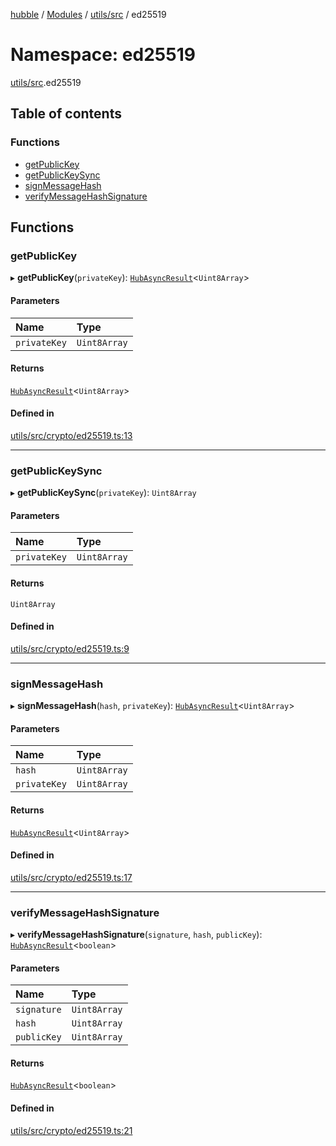 [hubble](../README.md) / [Modules](../modules.md) / [utils/src](utils_src.md) / ed25519

# Namespace: ed25519

[utils/src](utils_src.md).ed25519

## Table of contents

### Functions

- [getPublicKey](utils_src.ed25519.md#getpublickey)
- [getPublicKeySync](utils_src.ed25519.md#getpublickeysync)
- [signMessageHash](utils_src.ed25519.md#signmessagehash)
- [verifyMessageHashSignature](utils_src.ed25519.md#verifymessagehashsignature)

## Functions

### getPublicKey

▸ **getPublicKey**(`privateKey`): [`HubAsyncResult`](utils_src.md#hubasyncresult)<`Uint8Array`\>

#### Parameters

| Name | Type |
| :------ | :------ |
| `privateKey` | `Uint8Array` |

#### Returns

[`HubAsyncResult`](utils_src.md#hubasyncresult)<`Uint8Array`\>

#### Defined in

[utils/src/crypto/ed25519.ts:13](https://github.com/vinliao/hubble/blob/4e20c6c/packages/utils/src/crypto/ed25519.ts#L13)

___

### getPublicKeySync

▸ **getPublicKeySync**(`privateKey`): `Uint8Array`

#### Parameters

| Name | Type |
| :------ | :------ |
| `privateKey` | `Uint8Array` |

#### Returns

`Uint8Array`

#### Defined in

[utils/src/crypto/ed25519.ts:9](https://github.com/vinliao/hubble/blob/4e20c6c/packages/utils/src/crypto/ed25519.ts#L9)

___

### signMessageHash

▸ **signMessageHash**(`hash`, `privateKey`): [`HubAsyncResult`](utils_src.md#hubasyncresult)<`Uint8Array`\>

#### Parameters

| Name | Type |
| :------ | :------ |
| `hash` | `Uint8Array` |
| `privateKey` | `Uint8Array` |

#### Returns

[`HubAsyncResult`](utils_src.md#hubasyncresult)<`Uint8Array`\>

#### Defined in

[utils/src/crypto/ed25519.ts:17](https://github.com/vinliao/hubble/blob/4e20c6c/packages/utils/src/crypto/ed25519.ts#L17)

___

### verifyMessageHashSignature

▸ **verifyMessageHashSignature**(`signature`, `hash`, `publicKey`): [`HubAsyncResult`](utils_src.md#hubasyncresult)<`boolean`\>

#### Parameters

| Name | Type |
| :------ | :------ |
| `signature` | `Uint8Array` |
| `hash` | `Uint8Array` |
| `publicKey` | `Uint8Array` |

#### Returns

[`HubAsyncResult`](utils_src.md#hubasyncresult)<`boolean`\>

#### Defined in

[utils/src/crypto/ed25519.ts:21](https://github.com/vinliao/hubble/blob/4e20c6c/packages/utils/src/crypto/ed25519.ts#L21)
